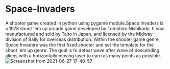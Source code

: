 # Space-Invaders
A shooter game created in python using pygame module.Space Invaders is a 1978 shoot 'em up arcade game developed by Tomohiro Nishikado. It was manufactured and sold by Taito in Japan, and licensed by the Midway division of Bally for overseas distribution. Within the shooter game genre, Space Invaders was the first fixed shooter and set the template for the shoot 'em up genre. The goal is to defeat wave after wave of descending aliens with a horizontally moving laser to earn as many points as possible.
![Screenshot from 2021-06-27 17-40-57](https://user-images.githubusercontent.com/51510817/123548840-6fdda500-d734-11eb-90a6-0d1f5121e4b8.png)
